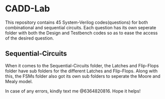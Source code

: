 # CADD-Lab

This repository contains 45 System-Verilog codes(questions) for both combinational and sequential circuits. Each question has its own seperate folder with both the Design and Testbench codes so as to ease the access of the desired question. 

## Sequential-Circuits

When it comes to the Sequential-Circuits folder, the Latches and Flip-Flops folder have sub folders for the different Latches and Flip-Flops. Along with this, the FSMs folder also got its own sub folders to seperate the Moore and Mealy model.

In case of any errors, kindly text me @6364820816. Hope it helps!